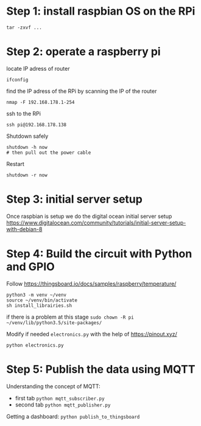 # Step 1: install raspbian OS on the RPi
```
tar -zxvf ...
```
# Step 2: operate a raspberry pi
locate IP adress of router
```
ifconfig
```
find the IP adress of the RPi by scanning the IP of the router
```
nmap -F 192.168.178.1-254
```
ssh to the RPi
```
ssh pi@192.168.178.138
```
Shutdown safely
```
shutdown -h now
# then pull out the power cable
```
Restart
```
shutdown -r now
```

# Step 3: initial server setup
Once raspbian is setup we do the digital ocean initial server setup
https://www.digitalocean.com/community/tutorials/initial-server-setup-with-debian-8


# Step 4: Build the circuit with Python and GPIO
Follow https://thingsboard.io/docs/samples/raspberry/temperature/

```
python3 -m venv ~/venv
source ~/venv/bin/activate
sh install_librairies.sh
```
if there is a problem at this stage `sudo chown -R pi ~/venv/lib/python3.5/site-packages/`

Modify if needed `electronics.py` with the help of https://pinout.xyz/
```
python electronics.py
```

# Step 5: Publish the data using MQTT
Understanding the concept of MQTT:
* first tab `python mqtt_subscriber.py`
* second tab `python mqtt_publisher.py`

Getting a dashboard:
`python publish_to_thingsboard`
